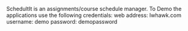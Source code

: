 SchedultIt is an assignments/course schedule manager.
To Demo the applications use the following credentials:
web address: lwhawk.com
username: demo
password: demopassword
